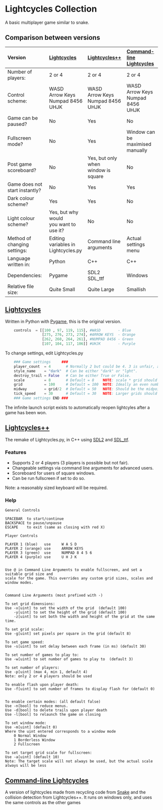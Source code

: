 # Lightcycles Collection
A basic multiplayer game similar to snake.

## Comparison between versions

**Version** | **[Lightcycles](#lightcycles)** | **[Lightcycles++](#lightcyclesplusplus)** | **[Command-line <br> Lightcycles](#lighcycles-cmd)**
:---|:---|:---|:---|
Number of players: | 2 or 4 | 2 or 4 | 2 or 4 |
Control scheme: | WASD<br>Arrow Keys<br>Numpad 8456<br>UHJK | WASD<br>Arrow Keys<br>Numpad 8456<br>UHJK |WASD<br>Arrow Keys<br>Numpad 8456<br>UHJK |
Game can be paused? | No | Yes | No |
Fullscreen mode? | No | Yes | Window can be <br>maximised manually | 
Post game scoreboard? | No | Yes, but only when <br> window is square | No |
Game does not start instantly? | No | Yes | Yes |
Dark colour scheme? | Yes | Yes | No |
Light colour scheme? | Yes, but why would<br>you want to use it? | No | No |
Method of changing settings: | Editing variables in<br>Lightcycles.py | Command line<br>arguments | Actual settings <br> menu |
Language written in: | Python | C++ | C++ |
Dependencies: | Pygame | SDL2<br>SDL_ttf | Windows |
Relative file size: | Quite Small | Quite Large | Smallish |

## [Lightcycles](../lightcycles "Go to source") <a name="lightcycles"></a>
Written in Python with [Pygame], this is the original version.

```python
    controls  = [[100 , 97, 119, 115], #WASD        - Blue
                 [275, 276, 273, 274], #ARROW KEYS  - Orange
                 [262, 260, 264, 261], #NUMPAD 8456 - Green
                 [107, 104, 117, 106]] #UHJK        - Purple
```
To change settings, edit Lightcycles.py

```python
    ### Game settings     ###
    player_count  = 4       # Normally 2 but could be 4. 3 is unfair, and 1 is snake without food.
    style_name    = "dark"  # Can be either "dark" or "lght".
    destroy_trail = False   # Can be either True or False.
    scale         = 8       # Default = 8    NOTE: scale * grid should be smaller than the monitor resolution.
    grid          = 100     # Default = 100  NOTE: Ideally an even number.
    midway        = grid/2  # Default = 50   NOTE: Should be the midpoint of grid.
    tick_speed    = 30      # Default = 30   NOTE: Larger grids should have higher tick_speed.
    ### Game settings END ###
```
The infinite launch script exists to automatically reopen lightcyles after a game has been won.

[Pygame]:https://www.pygame.org/wiki/GettingStarted

## [Lightcycles++](../lightcyclesplusplus "Go to source") <a name="lightcyclesplusplus"></a>
The remake of Lightcycles.py, in C++ using [SDL2] and [SDL_ttf].

### Features
* Supports 2 or 4 players (3 players is possible but not fair).
* Changeable settings via command line arguments for advanced users.
* Scoreboard for users of square windows.
* Can be run fullscreen if set to do so.

Note: a reasonably sized keyboard will be required.

### Help
```
General Controls

SPACEBAR  to start/continue
BACKSPACE to pause/unpause
ESCAPE    to exit (same as closing with red X)

Player Controls

PLAYER 1 (blue)   use     W A S D
PLAYER 2 (orange) use     ARROW KEYS
PLAYER 3 (green)  use     NUMPAD 8 4 5 6
PLAYER 4 (purple) use     U H J K


Use @ in Command Line Arguments to enable fullscreen, and set a suitable grid size and
scale for the game. This overrides any custom grid sizes, scales and window modes.


Command Line Arguments (most prefixed with -)

To set grid dimensions:
Use -x[uint] to set the width of the grid  (default 100)
    -y[uint] to set the height of the grid (default 100)
    -z[uint] to set both the width and height of the grid at the same time.

To set grid scale:
Use -g[uint] set pixels per square in the grid (default 8)

To set game speed:
Use -s[uint] to set delay between each frame (in ms) (default 30)

To set number of games to play to:
Use -w[uint] to set number of games to play to	(default 3)

To set number of players:
Use -p[uint] (max 4, min 1, default 4)
Note: only 2 or 4 players should be used

To enable flash upon player death:
Use -f[uint] to set number of frames to display flash for (default 0)


To enable certain modes: (all default false)
Use -n[bool] to reduce menus. 				
Use -d[bool] to delete trails upon player death
Use -l[bool] to relaunch the game on closing

To set window mode:
Use -m[uint] (default 0)
Where the uint entered corresponds to a window mode
    0 Normal Window
    1 Borderless Window
    2 Fullscreen

To set target grid scale for fullscreen:
Use -a[uint] (default 10)
Note: The target scale will not always be used, but the actual scale always will be less
```


[SDL2]:https://www.libsdl.org/index.php
[SDL_ttf]:https://www.libsdl.org/projects/SDL_ttf/

## [Command-line Lightcycles](../lightcycles-cmd "Go to source") <a name="lightcycles-cmd"></a>

A version of lightcycles made from recycling code from
[Snake](https://github.com/wildp/trivial-stuff/blob/master/README.md#snake-)
and the collision detection from Lightcycles++. It runs on windows only,
and uses the same controls as the other games

